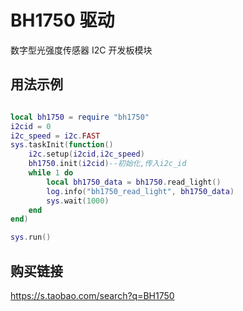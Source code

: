 # BH1750 驱动

数字型光强度传感器 I2C 开发板模块

## 用法示例

```lua

local bh1750 = require "bh1750"
i2cid = 0
i2c_speed = i2c.FAST
sys.taskInit(function()
    i2c.setup(i2cid,i2c_speed)
    bh1750.init(i2cid)--初始化,传入i2c_id
    while 1 do
        local bh1750_data = bh1750.read_light()
        log.info("bh1750_read_light", bh1750_data)
        sys.wait(1000)
    end
end)

sys.run()
```

## 购买链接

https://s.taobao.com/search?q=BH1750
